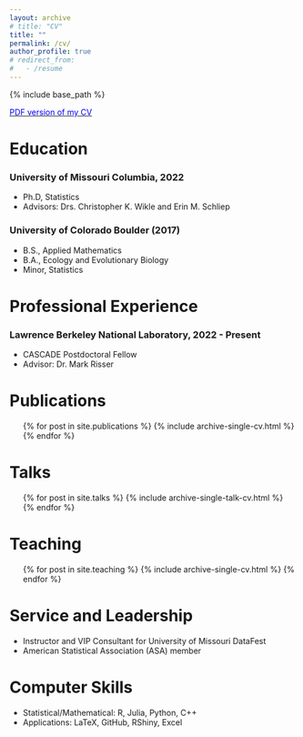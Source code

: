 ```yaml
---
layout: archive
# title: "CV"
title: ""
permalink: /cv/
author_profile: true
# redirect_from:
#   - /resume
---
```


{% include base_path %}

[<span style="color:blue"> PDF version of my CV</span>](http://jsnowynorth.github.io/files/Academic_CV.pdf)

<!-- <embed src="http://jsnowynorth.github.io/files/Academic_CV.pdf" width="500" height="375" type="application/pdf"> -->
<!-- <object data="http://jsnowynorth.github.io/files/Academic_CV.pdf" width="1000" height="1000" type='application/pdf'/> -->

Education
======
### University of Missouri Columbia, 2022
* Ph.D, Statistics
* Advisors: Drs. Christopher K. Wikle and Erin M. Schliep

### University of Colorado Boulder (2017)
* B.S., Applied Mathematics
* B.A., Ecology and Evolutionary Biology
* Minor, Statistics


Professional Experience
======
### Lawrence Berkeley National Laboratory, 2022 - Present
* CASCADE Postdoctoral Fellow
* Advisor: Dr. Mark Risser


Publications
======
  <ul>{% for post in site.publications %}
    {% include archive-single-cv.html %}
  {% endfor %}</ul>

Talks
======
  <ul>{% for post in site.talks %}
    {% include archive-single-talk-cv.html %}
  {% endfor %}</ul>

Teaching
======
  <ul>{% for post in site.teaching %}
    {% include archive-single-cv.html %}
  {% endfor %}</ul>

Service and Leadership
======
* Instructor and VIP Consultant for University of Missouri DataFest
* American Statistical Association (ASA) member

Computer Skills
======
* Statistical/Mathematical: R, Julia, Python, C++
* Applications: LaTeX, GitHub, RShiny, Excel

